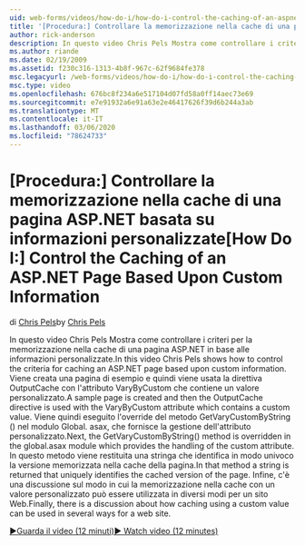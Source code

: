 ```yaml
---
uid: web-forms/videos/how-do-i/how-do-i-control-the-caching-of-an-aspnet-page-based-upon-custom-information
title: '[Procedura:] Controllare la memorizzazione nella cache di una pagina ASP.NET basata su informazioni personalizzate | Microsoft Docs'
author: rick-anderson
description: In questo video Chris Pels Mostra come controllare i criteri per la memorizzazione nella cache di una pagina ASP.NET in base alle informazioni personalizzate. Viene creata una pagina di esempio e quindi O...
ms.author: riande
ms.date: 02/19/2009
ms.assetid: f230c316-1313-4b8f-967c-62f9684fe378
msc.legacyurl: /web-forms/videos/how-do-i/how-do-i-control-the-caching-of-an-aspnet-page-based-upon-custom-information
msc.type: video
ms.openlocfilehash: 676bc8f234a6e517104d07fd58a0ff14aec73e69
ms.sourcegitcommit: e7e91932a6e91a63e2e46417626f39d6b244a3ab
ms.translationtype: MT
ms.contentlocale: it-IT
ms.lasthandoff: 03/06/2020
ms.locfileid: "78624733"
---
```

# <a name="how-do-i-control-the-caching-of-an-aspnet-page-based-upon-custom-information"></a><span data-ttu-id="270d2-104">[Procedura:] Controllare la memorizzazione nella cache di una pagina ASP.NET basata su informazioni personalizzate</span><span class="sxs-lookup"><span data-stu-id="270d2-104">[How Do I:] Control the Caching of an ASP.NET Page Based Upon Custom Information</span></span>

<span data-ttu-id="270d2-105">di [Chris Pels](https://twitter.com/chrispels)</span><span class="sxs-lookup"><span data-stu-id="270d2-105">by [Chris Pels](https://twitter.com/chrispels)</span></span>

<span data-ttu-id="270d2-106">In questo video Chris Pels Mostra come controllare i criteri per la memorizzazione nella cache di una pagina ASP.NET in base alle informazioni personalizzate.</span><span class="sxs-lookup"><span data-stu-id="270d2-106">In this video Chris Pels shows how to control the criteria for caching an ASP.NET page based upon custom information.</span></span> <span data-ttu-id="270d2-107">Viene creata una pagina di esempio e quindi viene usata la direttiva OutputCache con l'attributo VaryByCustom che contiene un valore personalizzato.</span><span class="sxs-lookup"><span data-stu-id="270d2-107">A sample page is created and then the OutputCache directive is used with the VaryByCustom attribute which contains a custom value.</span></span> <span data-ttu-id="270d2-108">Viene quindi eseguito l'override del metodo GetVaryCustomByString () nel modulo Global. asax, che fornisce la gestione dell'attributo personalizzato.</span><span class="sxs-lookup"><span data-stu-id="270d2-108">Next, the GetVaryCustomByString() method is overridden in the global.asax module which provides the handling of the custom attribute.</span></span> <span data-ttu-id="270d2-109">In questo metodo viene restituita una stringa che identifica in modo univoco la versione memorizzata nella cache della pagina.</span><span class="sxs-lookup"><span data-stu-id="270d2-109">In that method a string is returned that uniquely identifies the cached version of the page.</span></span> <span data-ttu-id="270d2-110">Infine, c'è una discussione sul modo in cui la memorizzazione nella cache con un valore personalizzato può essere utilizzata in diversi modi per un sito Web.</span><span class="sxs-lookup"><span data-stu-id="270d2-110">Finally, there is a discussion about how caching using a custom value can be used in several ways for a web site.</span></span>

[<span data-ttu-id="270d2-111">&#9654;Guarda il video (12 minuti)</span><span class="sxs-lookup"><span data-stu-id="270d2-111">&#9654; Watch video (12 minutes)</span></span>](https://channel9.msdn.com/Blogs/ASP-NET-Site-Videos/how-do-i-control-the-caching-of-an-aspnet-page-based-upon-custom-information)
